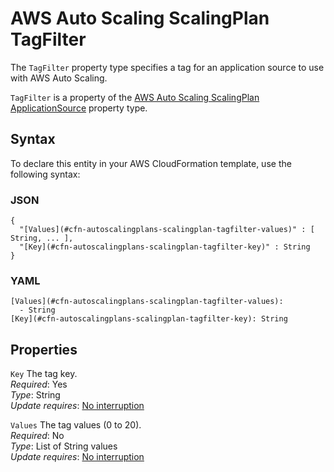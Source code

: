 # AWS Auto Scaling ScalingPlan TagFilter<a name="aws-properties-autoscalingplans-scalingplan-tagfilter"></a>

<a name="aws-properties-autoscalingplans-scalingplan-tagfilter-description"></a>The `TagFilter` property type specifies a tag for an application source to use with AWS Auto Scaling\.

<a name="aws-properties-autoscalingplans-scalingplan-tagfilter-inheritance"></a> `TagFilter` is a property of the [AWS Auto Scaling ScalingPlan ApplicationSource](aws-properties-autoscalingplans-scalingplan-applicationsource.md) property type\.

## Syntax<a name="aws-properties-autoscalingplans-scalingplan-tagfilter-syntax"></a>

To declare this entity in your AWS CloudFormation template, use the following syntax:

### JSON<a name="aws-properties-autoscalingplans-scalingplan-tagfilter-syntax.json"></a>

```
{
  "[Values](#cfn-autoscalingplans-scalingplan-tagfilter-values)" : [ String, ... ],
  "[Key](#cfn-autoscalingplans-scalingplan-tagfilter-key)" : String
}
```

### YAML<a name="aws-properties-autoscalingplans-scalingplan-tagfilter-syntax.yaml"></a>

```
[Values](#cfn-autoscalingplans-scalingplan-tagfilter-values): 
  - String
[Key](#cfn-autoscalingplans-scalingplan-tagfilter-key): String
```

## Properties<a name="aws-properties-autoscalingplans-scalingplan-tagfilter-properties"></a>

`Key`  <a name="cfn-autoscalingplans-scalingplan-tagfilter-key"></a>
The tag key\.  
 *Required*: Yes  
 *Type*: String  
 *Update requires*: [No interruption](using-cfn-updating-stacks-update-behaviors.md#update-no-interrupt) 

`Values`  <a name="cfn-autoscalingplans-scalingplan-tagfilter-values"></a>
The tag values \(0 to 20\)\.  
 *Required*: No  
 *Type*: List of String values  
 *Update requires*: [No interruption](using-cfn-updating-stacks-update-behaviors.md#update-no-interrupt) 
